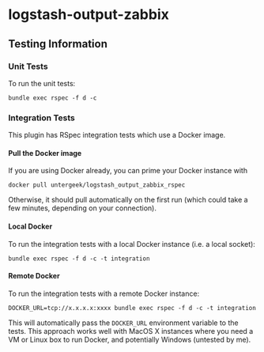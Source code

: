# logstash-output-zabbix

## Testing Information

### Unit Tests

To run the unit tests:

    bundle exec rspec -f d -c

### Integration Tests

This plugin has RSpec integration tests which use a Docker image.

#### Pull the Docker image

If you are using Docker already, you can prime your Docker instance with

    docker pull untergeek/logstash_output_zabbix_rspec

Otherwise, it should pull automatically on the first run (which could take a few minutes, depending on your connection).

#### Local Docker

To run the integration tests with a local Docker instance (i.e. a local socket):

    bundle exec rspec -f d -c -t integration

#### Remote Docker

To run the integration tests with a remote Docker instance:

    DOCKER_URL=tcp://x.x.x.x:xxxx bundle exec rspec -f d -c -t integration

This will automatically pass the `DOCKER_URL` environment variable to the tests.  This approach works well with MacOS X instances where you need a VM or Linux box to run Docker, and potentially Windows (untested by me).
